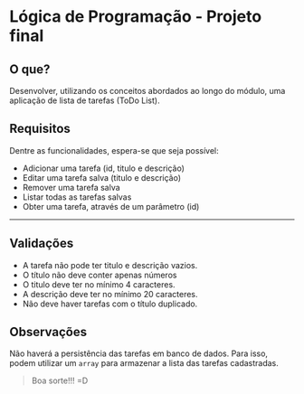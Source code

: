 # Lógica de Programação - Projeto final
    
## O que?
    
Desenvolver, utilizando os conceitos abordados ao longo do módulo, uma aplicação de lista de tarefas (ToDo List). 
    
## Requisitos

Dentre as funcionalidades, espera-se que seja possível:

- Adicionar uma tarefa (id, titulo e descrição)
- Editar uma tarefa salva (titulo e descrição)
- Remover uma tarefa salva
- Listar todas as tarefas salvas
- Obter uma tarefa, através de um parâmetro (id)
 ---
## Validações

- A tarefa não pode ter titulo e descrição vazios.
- O título não deve conter apenas números
- O titulo deve ter no mínimo 4 caracteres.
- A descrição deve ter no mínimo 20 caracteres.
- Não deve haver tarefas com o título duplicado.

## Observações
    
Não haverá a persistência das tarefas em banco de dados. Para isso, podem utilizar um `array` para armazenar a lista das tarefas cadastradas.

> Boa sorte!!! =D